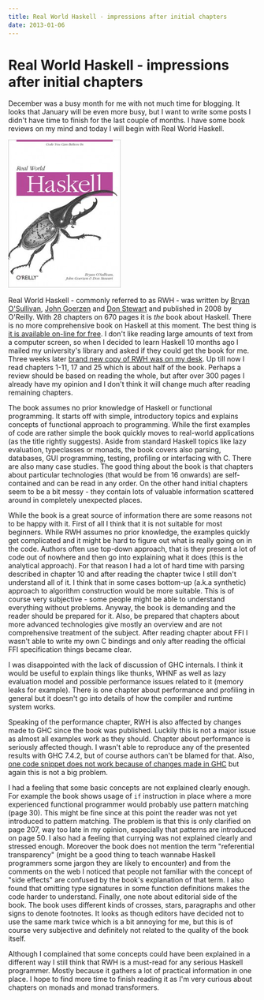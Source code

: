 ```yaml
---
title: Real World Haskell - impressions after initial chapters
date: 2013-01-06
---
```


Real World Haskell - impressions after initial chapters
=======================================================

December was a busy month for me with not much time for blogging. It looks that
January will be even more busy, but I want to write some posts I didn't have
time to finish for the last couple of months. I have some book reviews on my
mind and today I will begin with Real World Haskell.

[![rwh_cover](/images/posts/rwh_cover-228x300.jpg)](/images/posts/rwh_cover.jpg)

Real World Haskell - commonly referred to as RWH - was written by [Bryan
O'Sullivan](http://www.serpentine.com/posts/), [John
Goerzen](http://www.complete.org/) and [Don
Stewart](http://donsbot.wordpress.com/) and published in 2008 by O'Reilly. With
28 chapters on 670 pages it is _the_ book about Haskell. There is no more
comprehensive book on Haskell at this moment. The best thing is [it is available
on-line for free](http://book.realworldhaskell.org/read/). I don't like reading
large amounts of text from a computer screen, so when I decided to learn Haskell
10 months ago I mailed my university's library and asked if they could get the
book for me. Three weeks later [brand new copy of RWH was on my
desk](/posts/2012-03-28-a-glance-at-some-haskell-books.html).  Up till now I read
chapters 1-11, 17 and 25 which is about half of the book. Perhaps a review
should be based on reading the whole, but after over 300 pages I already have my
opinion and I don't think it will change much after reading remaining chapters.

The book assumes no prior knowledge of Haskell or functional programming. It
starts off with simple, introductory topics and explains concepts of functional
approach to programming. While the first examples of code are rather simple the
book quickly moves to real-world applications (as the title rightly
suggests). Aside from standard Haskell topics like lazy evaluation, typeclasses
or monads, the book covers also parsing, databases, GUI programming, testing,
profiling or interfacing with C. There are also many case studies. The good
thing about the book is that chapters about particular technologies (that would
be from 16 onwards) are self-contained and can be read in any order. On the
other hand initial chapters seem to be a bit messy - they contain lots of
valuable information scattered around in completely unexpected places.

While the book is a great source of information there are some reasons not to be
happy with it. First of all I think that it is not suitable for most beginners.
While RWH assumes no prior knowledge, the examples quickly get complicated and
it might be hard to figure out what is really going on in the code.  Authors
often use top-down approach, that is they present a lot of code out of nowhere
and then go into explaining what it does (this is the analytical approach). For
that reason I had a lot of hard time with parsing described in chapter 10 and
after reading the chapter twice I still don't understand all of it.  I think
that in some cases bottom-up (a.k.a synthetic) approach to algorithm
construction would be more suitable. This is of course very subjective - some
people might be able to understand everything without problems.  Anyway, the
book is demanding and the reader should be prepared for it.  Also, be prepared
that chapters about more advanced technologies give mostly an overview and are
not comprehensive treatment of the subject. After reading chapter about FFI I
wasn't able to write my own C bindings and only after reading the official FFI
specification things became clear.

I was disappointed with the lack of discussion of GHC internals. I think it
would be useful to explain things like thunks, WHNF as well as lazy evaluation
model and possible performance issues related to it (memory leaks for
example). There is one chapter about performance and profiling in general but it
doesn't go into details of how the compiler and runtime system works.

Speaking of the performance chapter, RWH is also affected by changes made to GHC
since the book was published. Luckily this is not a major issue as almost all
examples work as they should. Chapter about performance is seriously affected
though. I wasn't able to reproduce any of the presented results with GHC 7.4.2,
but of course authors can't be blamed for that. Also, [one code snippet does not
work because of changes made in
GHC](http://stackoverflow.com/questions/10578572/the-handle-function-and-real-world-haskell)
but again this is not a big problem.

I had a feeling that some basic concepts are not explained clearly enough. For
example the book shows usage of `if` instruction in place where a more
experienced functional programmer would probably use pattern matching (page 30).
This might be fine since at this point the reader was not yet introduced to
pattern matching. The problem is that this is only clarified on page 207, way
too late in my opinion, especially that patterns are introduced on page 50. I
also had a feeling that currying was not explained clearly and stressed
enough. Moreover the book does not mention the term "referential transparency"
(might be a good thing to teach wannabe Haskell programmers some jargon they are
likely to encounter) and from the comments on the web I noticed that people not
familiar with the concept of "side effects" are confused by the book's
explanation of that term. I also found that omitting type signatures in some
function definitions makes the code harder to understand. Finally, one note
about editorial side of the book. The book uses different kinds of crosses,
stars, paragraphs and other signs to denote footnotes. It looks as though
editors have decided not to use the same mark twice which is a bit annoying for
me, but this is of course very subjective and definitely not related to the
quality of the book itself.

Although I complained that some concepts could have been explained in a
different way I still think that RWH is a must-read for any serious Haskell
programmer. Mostly because it gathers a lot of practical information in one
place.  I hope to find more time to finish reading it as I'm very curious about
chapters on monads and monad transformers.

